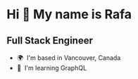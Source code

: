 Hi 👋 My name is Rafa
=====================

Full Stack Engineer
-------------------

* 🌍  I'm based in Vancouver, Canada
* 🧠  I'm learning GraphQL


